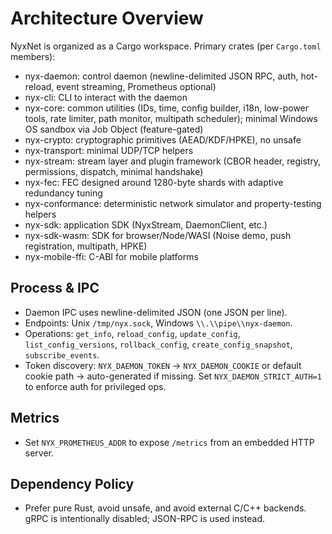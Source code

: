 # Architecture Overview

NyxNet is organized as a Cargo workspace. Primary crates (per `Cargo.toml` members):

- nyx-daemon: control daemon (newline-delimited JSON RPC, auth, hot-reload, event streaming, Prometheus optional)
- nyx-cli: CLI to interact with the daemon
- nyx-core: common utilities (IDs, time, config builder, i18n, low-power tools, rate limiter, path monitor, multipath scheduler); minimal Windows OS sandbox via Job Object (feature-gated)
- nyx-crypto: cryptographic primitives (AEAD/KDF/HPKE), no unsafe
- nyx-transport: minimal UDP/TCP helpers
- nyx-stream: stream layer and plugin framework (CBOR header, registry, permissions, dispatch, minimal handshake)
- nyx-fec: FEC designed around 1280-byte shards with adaptive redundancy tuning
- nyx-conformance: deterministic network simulator and property-testing helpers
- nyx-sdk: application SDK (NyxStream, DaemonClient, etc.)
- nyx-sdk-wasm: SDK for browser/Node/WASI (Noise demo, push registration, multipath, HPKE)
- nyx-mobile-ffi: C-ABI for mobile platforms

## Process & IPC

- Daemon IPC uses newline-delimited JSON (one JSON per line).
- Endpoints: Unix `/tmp/nyx.sock`, Windows `\\.\\pipe\\nyx-daemon`.
- Operations: `get_info`, `reload_config`, `update_config`, `list_config_versions`, `rollback_config`, `create_config_snapshot`, `subscribe_events`.
- Token discovery: `NYX_DAEMON_TOKEN` → `NYX_DAEMON_COOKIE` or default cookie path → auto-generated if missing. Set `NYX_DAEMON_STRICT_AUTH=1` to enforce auth for privileged ops.

## Metrics

- Set `NYX_PROMETHEUS_ADDR` to expose `/metrics` from an embedded HTTP server.

## Dependency Policy

- Prefer pure Rust, avoid unsafe, and avoid external C/C++ backends. gRPC is intentionally disabled; JSON-RPC is used instead.

